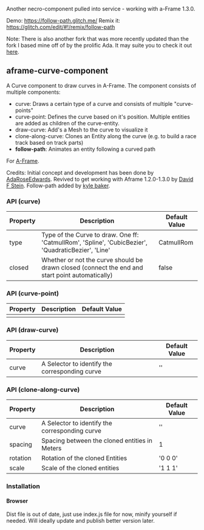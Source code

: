 Another necro-component pulled into service - working with a-Frame 1.3.0.

Demo: https://follow-path.glitch.me/
Remix it: https://glitch.com/edit/#!/remix/follow-path

Note: There is also another fork that was more recently updated than the fork I based mine off of by the prolific Ada. It may suite you to check it out [here](https://github.com/AdaRoseCannon/aframe-curves).

## aframe-curve-component

A Curve component to draw curves in A-Frame. The component consists of multiple components:

* curve: Draws a certain type of a curve and consists of multiple "curve-points"
* curve-point: Defines the curve based on it's position. Multiple entities are added as children of the curve-entity.
* draw-curve: Add's a Mesh to the curve to visualize it
* clone-along-curve: Clones an Entity along the curve (e.g. to build a race track based on track parts)
* **follow-path**: Animates an entity following a curved path

For [A-Frame](https://aframe.io).

Credits: Initial concept and development has been done by [AdaRoseEdwards](https://github.com/SamsungInternet/a-frame-components/blob/master/dist/curve.js). Revived to get working with Aframe 1.2.0-1.3.0 by [David F Stein](https://github.com/davidfstein/aframe-curve-component). Follow-path added by [kyle baker](kyle.su).

### API (curve)

| Property | Description | Default Value |
| -------- | ----------- | ------------- |
| type         | Type of the Curve to draw. One ff: 'CatmullRom', 'Spline', 'CubicBezier', 'QuadraticBezier', 'Line'            | CatmullRom              |
| closed         | Whether or not the curve should be drawn closed (connect the end and start point automatically)           | false              |

### API (curve-point)

| Property | Description | Default Value |
| -------- | ----------- | ------------- |
|          |             |               |

### API (draw-curve)

| Property | Description | Default Value |
| -------- | ----------- | ------------- |
| curve         | A Selector to identify the corresponding curve            | ''              |

### API (clone-along-curve)

| Property | Description | Default Value |
| -------- | ----------- | ------------- |
| curve         | A Selector to identify the corresponding curve            | ''              |
| spacing         | Spacing between the cloned entities in Meters            | 1              |
| rotation         | Rotation of the cloned Entities            | '0 0 0'              |
| scale         | Scale of the cloned entities            | '1 1 1'              |

### Installation

#### Browser

Dist file is out of date, just use index.js file for now, minify yourself if needed. Will ideally update and publish better version later.
